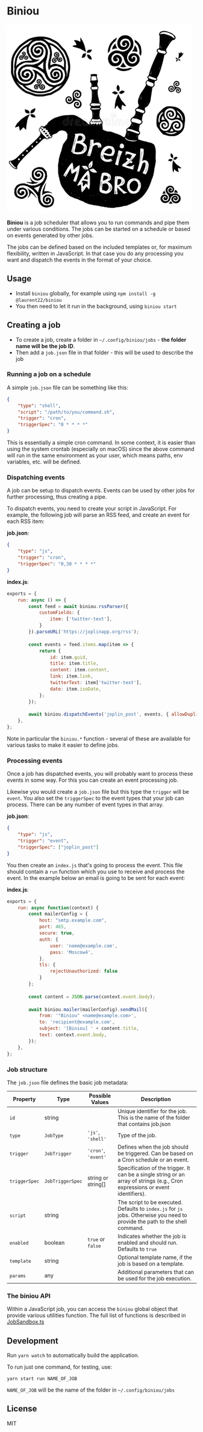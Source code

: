 # Biniou

![A biniou surrounded by Celtic symbols](./doc/images/Biniou.png)

**Biniou** is a job scheduler that allows you to run commands and pipe them under various conditions. The jobs can be started on a schedule or based on events generated by other jobs.

The jobs can be defined based on the included templates or, for maximum flexibility, written in JavaScript. In that case you do any processing you want and dispatch the events in the format of your choice.

## Usage

- Install `biniou` globally, for example using `npm install -g @laurent22/biniou`
- You then need to let it run in the background, using `biniou start`

## Creating a job

- To create a job, create a folder in `~/.config/biniou/jobs` - **the folder name will be the job ID**.
- Then add a `job.json` file in that folder - this will be used to describe the job

### Running a job on a schedule

A simple `job.json` file can be something like this:

```json
{
	"type": "shell",
	"script": "/path/to/you/command.sh",
	"trigger": "cron",
	"triggerSpec": "0 * * * *"
}
```

This is essentially a simple cron command. In some context, it is easier than using the system crontab (especially on macOS) since the above command will run in the same environment as your user, which means paths, env variables, etc. will be defined.

### Dispatching events

A job can be setup to dispatch events. Events can be used by other jobs for further processing, thus creating a pipe.

To dispatch events, you need to create your script in JavaScript. For example, the following job will parse an RSS feed, and create an event for each RSS item:

**job.json**:

```json
{
	"type": "js",
	"trigger": "cron",
	"triggerSpec": "0,30 * * * *"
}
```

**index.js**:

```javascript
exports = {
	run: async () => {
		const feed = await biniou.rssParser({
			customFields: {
				item: ['twitter-text'],
			}
		}).parseURL('https://joplinapp.org/rss');

		const events = feed.items.map(item => {
			return {
				id: item.guid,
				title: item.title,
				content: item.content,
				link: item.link,
				twitterText: item['twitter-text'],
				date: item.isoDate,
			};
		});

		await biniou.dispatchEvents('joplin_post', events, { allowDuplicates: false });
	},
};
```

Note in particular the `biniou.*` function - several of these are available for various tasks to make it easier to define jobs.

### Processing events

Once a job has dispatched events, you will probably want to process these events in some way. For this you can create an event processing job.

Likewise you would create a `job.json` file but this type the `trigger` will be `event`. You also set the `triggerSpec` to the event types that your job can process. There can be any number of event types in that array.

**job.json**:

```json
{
	"type": "js",
	"trigger": "event",
	"triggerSpec": ["joplin_post"]
}
```

You then create an `index.js` that's going to process the event. This file should contain a `run` function which you use to receive and process the event. In the example below an email is going to be sent for each event:

**index.js**:

```javascript
exports = {
	run: async function(context) {
		const mailerConfig = {
			host: "smtp.example.com",
			port: 465,
			secure: true,
			auth: {
				user: 'name@example.com',
				pass: 'Moscow4',
			},
			tls: {
				rejectUnauthorized: false
			}
		};

		const content = JSON.parse(context.event.body); 

		await biniou.mailer(mailerConfig).sendMail({
			from: '"Biniou" <name@example.com>',
			to: 'recipient@example.com',
			subject: '[Biniou] ' + content.title,
			text: context.event.body,
		});
	},
};
```

### Job structure

The `job.json` file defines the basic job metadata:

| Property         | Type              | Possible Values    | Description |
|------------------|-------------------|--------------------|-------------|
| `id`             | string            |                    | Unique identifier for the job. This is the name of the folder that contains job.json |
| `type`           | `JobType`         | `'js'`, `'shell'`  | Type of the job. |
| `trigger`        | `JobTrigger`      | `'cron'`, `'event'`| Defines when the job should be triggered. Can be based on a Cron schedule or an event. |
| `triggerSpec`    | `JobTriggerSpec`  | string or string[]  | Specification of the trigger. It can be a single string or an array of strings (e.g., Cron expressions or event identifiers). |
| `script`         | string            |                    | The script to be executed. Defaults to `index.js` for `js` jobs. Otherwise you need to provide the path to the shell command. |
| `enabled`        | boolean           | `true` or `false`  | Indicates whether the job is enabled and should run. Defaults to `true` |
| `template`       | string            |                    | Optional template name, if the job is based on a template. |
| `params`         | any               |                    | Additional parameters that can be used for the job execution. |

### The biniou API

Within a JavaScript job, you can access the `biniou` global object that provide various utilities function. The full list of functions is described in [JobSandbox.ts](./src/app/services/JobSandbox.ts)

## Development

Run `yarn watch` to automatically build the application.

To run just one command, for testing, use:

```shell
yarn start run NAME_OF_JOB
```

`NAME_OF_JOB` will be the name of the folder in `~/.config/biniou/jobs`

## License

MIT